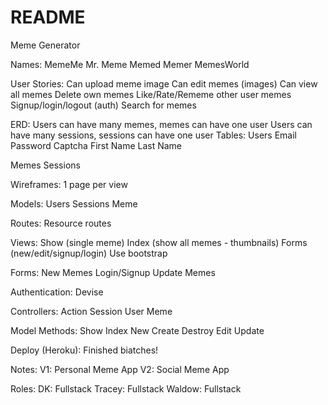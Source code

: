 # README

Meme Generator

Names:
MemeMe
Mr. Meme
Memed
Memer
MemesWorld

User Stories:
Can upload meme image
Can edit memes (images)
Can view all memes
Delete own memes
Like/Rate/Rememe other user memes
Signup/login/logout (auth)
Search for memes

ERD: 
Users can have many memes, memes can have one user
Users can have many sessions, sessions can have one user
Tables:
Users
Email
Password
Captcha
First Name
Last Name


Memes
Sessions

Wireframes:
1 page per view

Models:
Users
Sessions
Meme

Routes:
Resource routes

Views:
Show (single meme)
Index (show all memes - thumbnails)
Forms (new/edit/signup/login)
Use bootstrap

Forms:
New Memes
Login/Signup
Update Memes

Authentication:
Devise

Controllers:
Action
Session
User
Meme

Model Methods:
Show
Index
New
Create
Destroy
Edit
Update

Deploy (Heroku):
Finished biatches!

Notes:
V1: Personal Meme App
V2: Social Meme App



Roles:
DK: Fullstack
Tracey: Fullstack
Waldow: Fullstack



